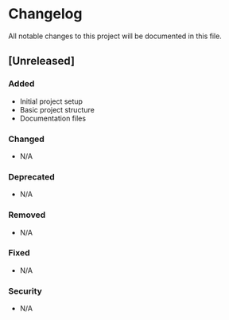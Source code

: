 # Changelog

All notable changes to this project will be documented in this file.

## [Unreleased]

### Added
- Initial project setup
- Basic project structure
- Documentation files

### Changed
- N/A

### Deprecated
- N/A

### Removed
- N/A

### Fixed
- N/A

### Security
- N/A
